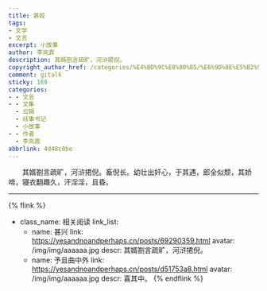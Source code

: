 ```yaml
---
title: 甚姣
tags:
- 文学
- 文言
excerpt: 小故事
author: 李岚霏
description: 其婿劄言疏旷，河浒捃倪。
copyright_author_href: /categories/%E4%BD%9C%E8%80%85/%E6%9D%8E%E5%B2%9A%E9%9C%8F/
comment: gitalk
sticky: 169
categories:
- - 文言
- - 文集
  - 云辑
  - 祅事书记
  - 小故事
- - 作者
  - 李岚霏
abbrlink: 4d48c0be
---
```


&emsp;&emsp;其婿劄言疏旷，河浒捃倪。畜倪长。幼壮出奸心，于其遇，郎全似颓，其娇啼，寝衣翻趣久，汗淫淫，且昏。

---

{% flink %}
- class_name: 相关阅读
  link_list: 
    - name: 甚兴
      link: https://yesandnoandperhaps.cn/posts/69290359.html
      avatar: /img/img/aaaaaa.jpg
      descr: 其婿劄言疏旷，河浒捃倪。
    - name: 予且曲中外
      link: https://yesandnoandperhaps.cn/posts/d51753a8.html
      avatar: /img/img/aaaaaa.jpg
      descr: 喜其中。
{% endflink %}